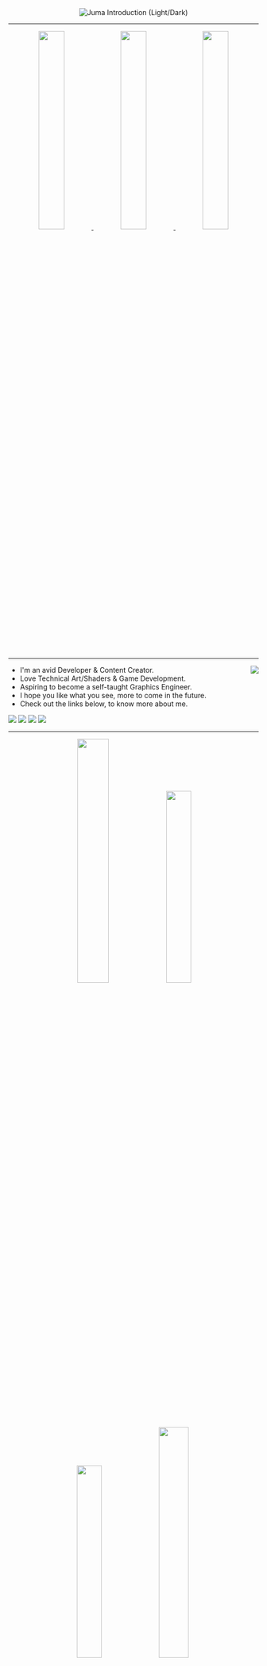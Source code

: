<!--
<div align="center">
<h1 >
🌓 Hello! I'm Juma 🌗  
</h1>
### 2024
![1bbg](https://github.com/j-2k/j-2k/assets/52252068/c7ebc380-bbb5-472e-87be-7c79be40c741)
![1btbg](https://github.com/j-2k/j-2k/assets/52252068/29178bcb-166e-410d-8e09-be59bda130e6)
![1wbg](https://github.com/j-2k/j-2k/assets/52252068/ba327c3e-cade-45ca-834c-fd9af411560c)
![1wtbg](https://github.com/j-2k/j-2k/assets/52252068/5bc14ca3-a73f-45b9-a429-78e913860554)
![1btbg](https://github.com/j-2k/j-2k/assets/52252068/29178bcb-166e-410d-8e09-be59bda130e6)
<img src="https://github.com/j-2k/j-2k/assets/52252068/830600a9-4be4-4de7-ac1a-3e8ca0b02fce" width="20%"/><br>
-->

<div align="center">
<picture>
 <source media="(prefers-color-scheme: dark)" srcset="https://github.com/j-2k/j-2k/assets/52252068/0020619b-0993-4616-a078-beada5d9872c">
 <img alt="Juma Introduction (Light/Dark)" src="https://github.com/j-2k/j-2k/assets/52252068/ff8a3175-88c6-4695-8f3c-a4643ed6c767">
</picture>
  
---
<!-- <h3>
2024
</h3> -->

<a href="https://www.shadertoy.com/view/lcsGDB"> <img src="Rainbow_Cubes.gif" width="32%"/> </a> <a href="https://www.shadertoy.com/view/lflGD2"> <img src="Kings_Reflection.gif" width="32%"/> </a> 
<a  href="https://www.shadertoy.com/view/lflGD2"> <img src="Kings_Reflection_Debug.gif" width="32%" height=""/> </a>  

</div>


---

<img align="right" src="https://github-readme-stats.vercel.app/api/top-langs/?username=j-2k&layout=compact&theme=highcontrast" />    

- I'm an avid Developer & Content Creator.
- Love Technical Art/Shaders & Game Development.
- Aspiring to become a self-taught Graphics Engineer.
- I hope you like what you see, more to come in the future.
- Check out the links below, to know more about me.

<div align="left"> 
  
[![](https://img.shields.io/badge/X-000000?style=for-the-badge&logo=x&logoColor=white)](https://www.x.com/jumaalremeithi)
[![](https://img.shields.io/badge/YouTube-FF0000?style=for-the-badge&logo=youtube&logoColor=white)](https://youtube.com/@jumaalremeithi)
[![](https://img.shields.io/badge/LinkedIn-0077B5?style=for-the-badge&logo=linkedin&logoColor=white)](https://www.linkedin.com/in/jumaalremeithi)
[![](https://img.shields.io/badge/Portfolio-255E63?style=for-the-badge&logo=About.me&logoColor=white)](https://j-2k.github.io)
</div>

---


<div align="center">
<!-- <h3>
2022 - 2023 
</h3> -->
<img width="35.5%" src="https://github.com/j-2k/j-2k2024/assets/52252068/6aa784a7-a43b-4e95-875a-376c76b86555">
<img width="31.5%" src="https://github.com/j-2k/j-2k2024/assets/52252068/91b150fd-8386-4584-aae7-505be130b9ed">
<img width="31.5%" src="https://github.com/j-2k/j-2k2024/assets/52252068/bd8d9013-d981-46a4-a8dd-7e664d5a8978">

<img src="https://github.com/j-2k/j-2k2024/assets/52252068/40e4c60d-9b65-4d8b-a112-41213fef8620" width="34.5%">
<img src="https://github.com/j-2k/j-2k2024/assets/52252068/1539f9df-c569-4aa5-87a9-4c0353b3b7d7" width="34%">
<img src="https://github.com/j-2k/j-2k2024/assets/52252068/64fe2e07-7c7b-4c4b-862b-0a6c3bc08582" width="29.5%">

<img src="https://github.com/j-2k/j-2k2024/assets/52252068/824cd178-beeb-419e-8cc2-84421901ad24" width="32.7%">
<img src="https://github.com/j-2k/j-2k2024/assets/52252068/ce1ca945-94f0-41e0-b235-8347cf2e0d4e" width="32.7%">
<img src="https://github.com/j-2k/j-2k2024/assets/52252068/3a2d5022-e448-4a50-891a-a28e88e6ef23" width="32.7%">

<img src="https://github.com/j-2k/j-2k2024/assets/52252068/1d80b1d9-c885-4233-963e-8b81055f32ba" width="24.4%">
<img src="https://github.com/j-2k/j-2k2024/assets/52252068/3b7ceed9-2eea-42ae-98a1-95423089b88b" width="31.4%">
<img src="https://github.com/j-2k/j-2k2024/assets/52252068/c654890b-162a-4fee-92b2-be2a49adcae8" width="23%">
<img src="https://github.com/j-2k/j-2k2024/assets/52252068/001cab65-4e6f-4cdd-8a72-37124e00394a" width="19.4%">
</div>

<img align="right" src="https://komarev.com/ghpvc/?username=j-2k&color=22ff22&style=flat&label=Views"/>
<p align="right"><sup><sub>⭐ 1,000 Views @ 12/10/23</sub></sup></p>
